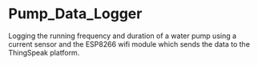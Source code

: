 # Pump_Data_Logger

Logging the running frequency and duration of a water pump using a current sensor and the ESP8266 wifi module which sends the data to the ThingSpeak platform. 